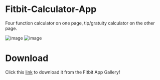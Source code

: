 # Fitbit-Calculator-App
Four function calculator on one page, tip/gratuity calculator on the other page.

![image](https://user-images.githubusercontent.com/3473945/61774825-b6e2f300-adc5-11e9-8d7f-f2f5ff86fd5e.png)
![image](https://user-images.githubusercontent.com/3473945/61774835-be0a0100-adc5-11e9-986f-223a21cb004e.png)

# Download
Click this [link](https://gallery.fitbit.com/details/442eb38d-d42a-456d-b36e-7f652d134d48) to download it from the Fitbit App Gallery!
